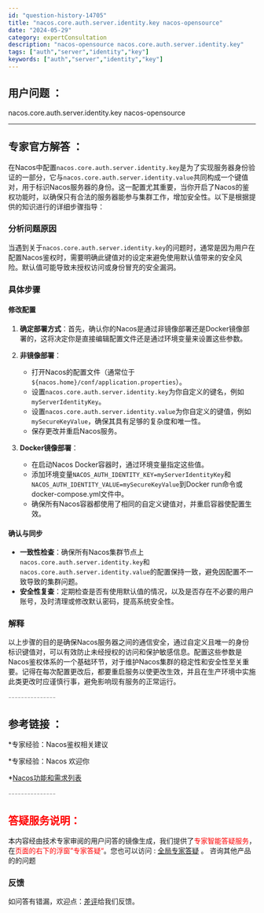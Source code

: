 ```yaml
---
id: "question-history-14705"
title: "nacos.core.auth.server.identity.key nacos-opensource"
date: "2024-05-29"
category: expertConsultation
description: "nacos-opensource nacos.core.auth.server.identity.key"
tags: ["auth","server","identity","key"]
keywords: ["auth","server","identity","key"]
---
```


## 用户问题 ： 
 nacos.core.auth.server.identity.key nacos-opensource 

---------------
## 专家官方解答 ：

在Nacos中配置`nacos.core.auth.server.identity.key`是为了实现服务器身份验证的一部分，它与`nacos.core.auth.server.identity.value`共同构成一个键值对，用于标识Nacos服务器的身份。这一配置尤其重要，当你开启了Nacos的鉴权功能时，以确保只有合法的服务器能参与集群工作，增加安全性。以下是根据提供的知识进行的详细步骤指导：

### 分析问题原因

当遇到关于`nacos.core.auth.server.identity.key`的问题时，通常是因为用户在配置Nacos鉴权时，需要明确此键值对的设定来避免使用默认值带来的安全风险。默认值可能导致未授权访问或身份冒充的安全漏洞。

### 具体步骤

#### 修改配置

1. **确定部署方式**：首先，确认你的Nacos是通过非镜像部署还是Docker镜像部署的，这将决定你是直接编辑配置文件还是通过环境变量来设置这些参数。

2. **非镜像部署**：
   - 打开Nacos的配置文件（通常位于`${nacos.home}/conf/application.properties`）。
   - 设置`nacos.core.auth.server.identity.key`为你自定义的键名，例如`myServerIdentityKey`。
   - 设置`nacos.core.auth.server.identity.value`为你自定义的键值，例如`mySecureKeyValue`，确保其具有足够的复杂度和唯一性。
   - 保存更改并重启Nacos服务。

3. **Docker镜像部署**：
   - 在启动Nacos Docker容器时，通过环境变量指定这些值。
   - 添加环境变量`NACOS_AUTH_IDENTITY_KEY=myServerIdentityKey`和`NACOS_AUTH_IDENTITY_VALUE=mySecureKeyValue`到Docker run命令或docker-compose.yml文件中。
   - 确保所有Nacos容器都使用了相同的自定义键值对，并重启容器使配置生效。

#### 确认与同步

- **一致性检查**：确保所有Nacos集群节点上`nacos.core.auth.server.identity.key`和`nacos.core.auth.server.identity.value`的配置保持一致，避免因配置不一致导致的集群问题。
- **安全性复查**：定期检查是否有使用默认值的情况，以及是否存在不必要的用户账号，及时清理或修改默认密码，提高系统安全性。

### 解释

以上步骤的目的是确保Nacos服务器之间的通信安全，通过自定义且唯一的身份标识键值对，可以有效防止未经授权的访问和保护敏感信息。配置这些参数是Nacos鉴权体系的一个基础环节，对于维护Nacos集群的稳定性和安全性至关重要。记得在每次配置更改后，都要重启服务以使更改生效，并且在生产环境中实施此类更改时应谨慎行事，避免影响现有服务的正常运行。


<font color="#949494">---------------</font> 


## 参考链接 ：

*专家经验：Nacos鉴权相关建议 
 
 *专家经验：Nacos 欢迎你 
 
 *[Nacos功能和需求列表](https://nacos.io/docs/latest/archive/feature-list)


 <font color="#949494">---------------</font> 
 


## <font color="#FF0000">答疑服务说明：</font> 

本内容经由技术专家审阅的用户问答的镜像生成，我们提供了<font color="#FF0000">专家智能答疑服务</font>，在<font color="#FF0000">页面的右下的浮窗”专家答疑“</font>。您也可以访问 : [全局专家答疑](https://opensource.alibaba.com/chatBot) 。 咨询其他产品的的问题

### 反馈
如问答有错漏，欢迎点：[差评](https://ai.nacos.io/user/feedbackByEnhancerGradePOJOID?enhancerGradePOJOId=14726)给我们反馈。
